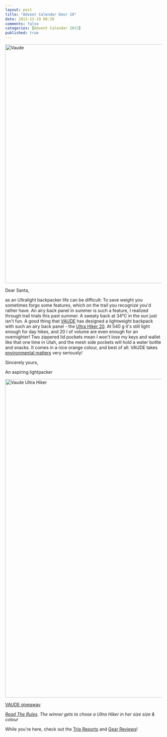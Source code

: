 ```yaml
---
layout: post
title: "Advent Calendar Door 19"
date: 2013-12-19 00:39
comments: false
categories: [Advent Calendar 2013]
published: true
---
```


<a href="http://www.vaude.com/" title="VAUDE"><img src="http://farm4.staticflickr.com/3749/11277511853_a50ebffa73_b.jpg" width="1024" height="768" alt="Vaude"></a>

<!-- more -->

Dear Santa,

as an Ultralight backpacker life can be difficult: To save weight you sometimes forgo some features, which on the trail you recognize you'd rather have. An airy back panel in summer is such a feature, I realized through trail trials this past summer. A sweaty back at 34°C in the sun just isn't fun. A good thing that [VAUDE](http://www.vaude.com/) has designed a lightweight backpack with such an airy back panel - the [Ultra Hiker 20](http://www.vaude.com/de-DE/Produkte/Ausruestung/Rucksaecke/Ultra-Hiker-20-orange-pebbles.html). At 540 g it's still light enough for day hikes, and 20 l of volume are even enough for an overnighter! Two zippered lid pockets mean I won't lose my keys and wallet like that one time in Utah, and the mesh side pockets will hold a water bottle and snacks. It comes in a nice orange colour, and best of all: VAUDE takes [environmental matters](http://www.vaude.com/de-DE/Verantwortung/Umweltschutz/) very seriously!

Sincerely yours,


An aspiring lightpacker

<a href="http://www.flickr.com/photos/hendrikmorkel/11439499386/" title="Vaude Ultra Hiker by HendrikMorkel, on Flickr"><img src="http://farm4.staticflickr.com/3694/11439499386_fff7773db8_b.jpg" width="683" height="1024" alt="Vaude Ultra Hiker"></a>

<a id="rc-2eafd822" class="rafl" href="http://www.rafflecopter.com/rafl/display/2eafd822/" rel="nofollow">VAUDE giveaway</a>
<script src="//d12vno17mo87cx.cloudfront.net/embed/rafl/cptr.js"></script>

*[Read The Rules](http://hikinginfinland.com/2013/11/advent-calendar-2013-the-rules.html). The winner gets to chose a Ultra Hiker in her size size & colour* 

While you're here, check out the [Trip Reports](http://hikinginfinland.com/destinations/) and [Gear Reviews](http://hikinginfinland.com/gear-reviews/)!
